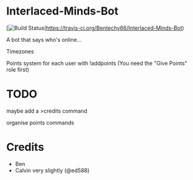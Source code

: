 # Interlaced-Minds-Bot
[![Build Status](https://travis-ci.org/Bentechy66/Interlaced-Minds-Bot.png)(https://travis-ci.org/Bentechy66/Interlaced-Minds-Bot)

A bot that says who's online...

Timezones

Points system for each user with !addpoints (You need the "Give Points" role first)

# TODO
maybe add a >credits command

organise points commands

# Credits
- Ben
- Calvin very slightly (@ed588)
